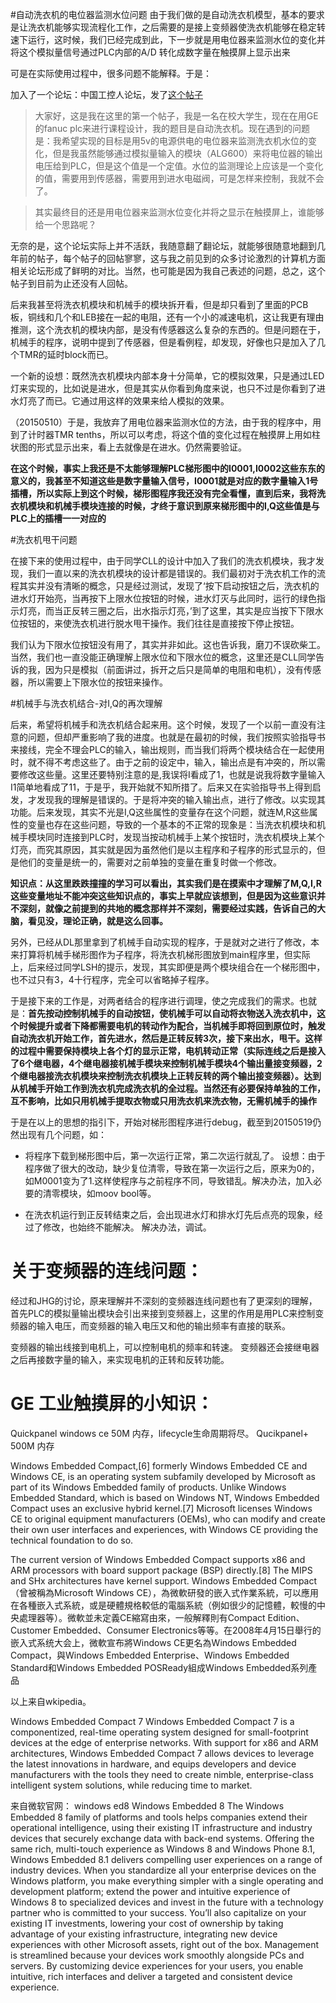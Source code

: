 
#自动洗衣机的电位器监测水位问题
由于我们做的是自动洗衣机模型，基本的要求是让洗衣机能够实现流程化工作，之后需要的是接上变频器使洗衣机能够在稳定转速下运行，这时候，我们已经完成到此，下一步就是用电位器来监测水位的变化并将这个模拟量信号通过PLC内部的A/D 转化成数字量在触摸屏上显示出来

可是在实际使用过程中，很多问题不能解释。于是：

加入了一个论坛：中国工控人论坛，发了[这个帖子](
http://www.chinakong.com/forum/disp.asp?id=436782&display=1)
>大家好，这是我在这里的第一个帖子，我是一名在校大学生，现在在用GE的fanuc plc来进行课程设计，我的题目是自动洗衣机。现在遇到的问题是：我希望实现的目标是用5v的电源供电的电位器来监测洗衣机水位的变化，但是我虽然能够通过模拟量输入的模块（ALG600）来将电位器的输出电压给到PLC，但是这个值是一个定值。水位的监测理论上应该是一个变化的值，需要用到传感器，需要用到进水电磁阀，可是怎样来控制，我就不会了。
   
>其实最终目的还是用电位器来监测水位变化并将之显示在触摸屏上，谁能够给一个思路呢？

无奈的是，这个论坛实际上并不活跃，我随意翻了翻论坛，就能够很随意地翻到几年前的帖子，每个帖子的回帖寥寥，这与我之前见到的众多讨论激烈的计算机方面相关论坛形成了鲜明的对比。当然，也可能是因为我自己表述的问题，总之，这个帖子到目前为止还没有人回帖。

后来我甚至将洗衣机模块和机械手的模块拆开看，但是却只看到了里面的PCB板，铜线和几个和LEB接在一起的电阻，还有一个小的减速电机，这让我更有理由推测，这个洗衣机的模块内部，是没有传感器这么复杂的东西的。但是问题在于，机械手的程序，说明中提到了传感器，但是看例程，却发现，好像也只是加入了几个TMR的延时block而已。

一个新的设想：既然洗衣机模块内部本身十分简单，它的模拟效果，只是通过LED灯来实现的，比如说是进水，但是其实从你看到角度来说，也只不过是你看到了进水灯亮了而已。它通过用这样的效果来给人模拟的效果。

（20150510）于是，我放弃了用电位器来监测水位的方法，由于我的程序中，用到了计时器TMR tenths，所以可以考虑，将这个值的变化过程在触摸屏上用如柱状图的形式显示出来，看上去就像是在进水。仍然需要验证。

**在这个时候，事实上我还是不太能够理解PLC梯形图中的I0001,I0002这些东东的意义的，我甚至不知道这些是数字量输入信号，I0001就是对应的数字量输入1号插槽，所以实际上到这个时候，梯形图程序我还没有完全看懂，直到后来，我将洗衣机模块和机械手模块连接的时候，才终于意识到原来梯形图中的I,Q这些值是与PLC上的插槽一一对应的**

#洗衣机甩干问题

在接下来的使用过程中，由于同学CLL的设计中加入了我们的洗衣机模块，我才发现，我们一直以来的洗衣机模块的设计都是错误的。我们最初对于洗衣机工作的流程其实并没有清晰的概念，只是经过测试，发现了‘按下启动按钮之后，洗衣机的进水灯开始亮，当再按下上限水位按钮的时候，进水灯灭与此同时，运行的绿色指示灯亮，而当正反转三圈之后，出水指示灯亮，’到了这里，其实是应当按下下限水位按钮的，来使洗衣机进行脱水甩干操作。我们往往是直接按下停止按钮。

我们认为下限水位按钮没有用了，其实并非如此。这也告诉我，磨刀不误砍柴工。当然，我们也一直没能正确理解上限水位和下限水位的概念，这里还是CLL同学告诉的我，因为只是模拟（前面讲过，拆开之后只是简单的电阻和电机），没有传感器，所以需要上下限水位的按钮来操作。

#机械手与洗衣机结合-对I,Q的再次理解

后来，希望将机械手和洗衣机结合起来用。这个时候，发现了一个以前一直没有注意的问题，但却严重影响了我的进度。也就是在最初的时候，我们按照实验指导书来接线，完全不理会PLC的输入，输出规则，而当我们将两个模块结合在一起使用时，就不得不考虑这些了。由于之前的设定中，输入，输出点是有冲突的，所以需要修改这些量。这里还要特别注意的是,我误将I看成了1，也就是说我将数字量输入I1简单地看成了11，于是乎，我开始就不知所措了。后来又在实验指导书上得到启发，才发现我的理解是错误的。于是将冲突的输入输出点，进行了修改。以实现其功能。后来发现，其实不光是I,Q这些属性的变量存在这个问题，就连M,R这些属性的变量也存在这些问题，导致的一个基本的不正常的现象是：当洗衣机模块和机械手模块同时连接到PLC时，发现当按动机械手上某个按钮时，洗衣机模块上某个灯亮，而究其原因，其实就是因为虽然他们是以主程序和子程序的形式显示的，但是他们的变量是统一的，需要对之前单独的变量在重复时做一个修改。

**知识点：从这里跌跌撞撞的学习可以看出，其实我们是在摸索中才理解了M,Q,I,R这些变量地址不能冲突这些知识点的，事实上早就应该想到，但是因为这些意识并不深刻，就像之前提到的共地的概念那样并不深刻，需要经过实践，告诉自己的大脑，看见没，理论正确，就是这么回事。**

另外，已经从DL那里拿到了机械手自动实现的程序，于是就对之进行了修改，本来打算将机械手梯形图作为子程序，将洗衣机梯形图放到main程序里，但实际上，后来经过同学LSH的提示，发现，其实即便是两个模块组合在一个梯形图中，也不过只有3，4十行程序，完全可以省略掉子程序。

于是接下来的工作是，对两者结合的程序进行调理，使之完成我们的需求。也就是：**首先按动控制机械手的自动按钮，使机械手可以自动将衣物送入洗衣机中，这个时候提升或者下降都需要电机的转动作为配合，当机械手即将回到原位时，触发自动洗衣机开始工作，首先进水，然后是正转反转3次，接下来出水，甩干。这样的过程中需要保持模块上各个灯的显示正常，电机转动正常（实际连线之后是接入了6个继电器，4个继电器接机械手模块来控制机械手模块4个输出量接变频器，2个继电器接洗衣机模块来控制洗衣机模块上正转反转的两个输出接变频器）。达到从机械手开始工作到洗衣机完成洗衣机的全过程。当然还有必要保持单独的工作，互不影响，比如只用机械手提取衣物或只用洗衣机来洗衣物，无需机械手的操作**

于是在以上的思想的指引下，开始对梯形图程序进行debug，截至到20150519仍然出现有几个问题，如：
- 将程序下载到梯形图中后，第一次运行正常，第二次运行就乱了。
设想：由于程序做了很大的改动，缺少复位清零，导致在第一次运行之后，原来为0的，如M0001变为了1.这样使程序与之前程序不同，导致错乱。解决办法，加入必要的清零模块，如moov bool等。

- 在洗衣机运行到正反转结束之后，会出现进水灯和排水灯先后点亮的现象，经过了修改，也始终不能解决。
解决办法，调试。














# 关于变频器的连线问题：
经过和JHG的讨论，原来理解并不深刻的变频器连线问题也有了更深刻的理解，首先PLC的模拟量输出模块会引出来接到变频器上，这里的作用是用PLC来控制变频器的输入电压，而变频器的输入电压又和他的输出频率有直接的联系。

变频器的输出线接到电机上，可以控制电机的频率和转速。
变频器还会接继电器之后再接数字量的输入，来实现电机的正转和反转功能。








# GE 工业触摸屏的小知识：

Quickpanel  windows ce 50M 内存，lifecycle生命周期将尽。
Qucikpanel+ 500M 内存

Windows Embedded Compact,[6] formerly Windows Embedded CE and Windows CE, is an operating system subfamily developed by Microsoft as part of its Windows Embedded family of products. Unlike Windows Embedded Standard, which is based on Windows NT, Windows Embedded Compact uses an exclusive hybrid kernel.[7] Microsoft licenses Windows CE to original equipment manufacturers (OEMs), who can modify and create their own user interfaces and experiences, with Windows CE providing the technical foundation to do so.

The current version of Windows Embedded Compact supports x86 and ARM processors with board support package (BSP) directly.[8] The MIPS and SHx architectures have kernel support.
Windows Embedded Compact（曾被稱為Microsoft Windows CE），為微軟研發的嵌入式作業系統，可以應用在各種嵌入式系統，或是硬體規格較低的電腦系統（例如很少的記憶體，較慢的中央處理器等）。微軟並未定義CE縮寫由來，一般解釋則有Compact Edition、Customer Embedded、Consumer Electronics等等。在2008年4月15日舉行的嵌入式系统大会上，微軟宣布將Windows CE更名為Windows Embedded Compact，與Windows Embedded Enterprise、Windows Embedded Standard和Windows Embedded POSReady組成Windows Embedded系列產品

以上来自wkipedia。


Windows Embedded Compact 7
Windows Embedded Compact 7 is a componentized, real-time operating system designed for small-footprint devices at the edge of enterprise networks. With support for x86 and ARM architectures, Windows Embedded Compact 7 allows devices to leverage the latest innovations in hardware, and equips developers and device manufacturers with the tools they need to create nimble, enterprise-class intelligent system solutions, while reducing time to market.



来自微软官网： windows ed8
Windows Embedded 8
The Windows Embedded 8 family of platforms and tools helps companies extend their operational intelligence, using their existing IT infrastructure and industry devices that securely exchange data with back-end systems. Offering the same rich, multi-touch experience as Windows 8 and Windows Phone 8.1, Windows Embedded 8.1 delivers compelling user experiences on a range of industry devices.
When you standardize all your enterprise devices on the Windows platform, you make everything simpler with a single operating and development platform; extend the power and intuitive experience of Windows 8 to specialized devices and invest in the future with a technology partner who is committed to your success. You’ll also capitalize on your existing IT investments, lowering your cost of ownership by taking advantage of your existing infrastructure, integrating new device experiences with other Microsoft assets, right out of the box. Management is streamlined because your devices work smoothly alongside PCs and servers. By customizing device experiences for your users, you enable intuitive, rich interfaces and deliver a targeted and consistent device experience.









